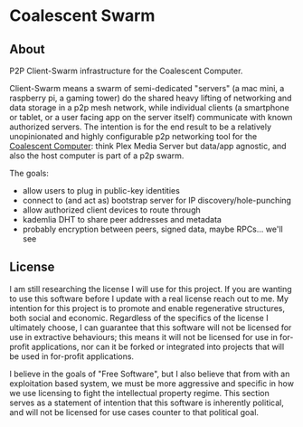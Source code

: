 # Coalescent Swarm

## About

P2P Client-Swarm infrastructure for the Coalescent Computer.

Client-Swarm means a swarm of semi-dedicated "servers" (a mac mini, a raspberry pi, a gaming tower) do the shared heavy lifting of networking and data storage in a p2p mesh network, while individual clients (a smartphone or tablet, or a user facing app on the server itself) communicate with known authorized servers. The intention is for the end result to be a relatively unopinionated and highly configurable p2p networking tool for the [Coalescent Computer](https://github.com/jakintosh/coalescent-computer-protocol): think Plex Media Server but data/app agnostic, and also the host computer is part of a p2p swarm.

The goals:
- allow users to plug in public-key identities
- connect to (and act as) bootstrap server for IP discovery/hole-punching
- allow authorized client devices to route through
- kademlia DHT to share peer addresses and metadata
- probably encryption between peers, signed data, maybe RPCs... we'll see

## License

I am still researching the license I will use for this project. If you are wanting to use this software before I update with a real license reach out to me. My intention for this project is to promote and enable regenerative structures, both social and economic. Regardless of the specifics of the license I ultimately choose, I can guarantee that this software will not be licensed for use in extractive behaviours; this means it will not be licensed for use in for-profit applications, nor can it be forked or integrated into projects that will be used in for-profit applications.

I believe in the goals of "Free Software", but I also believe that from with an exploitation based system, we must be more aggressive and specific in how we use licensing to fight the intellectual property regime. This section serves as a statement of intention that this software is inherently political, and will not be licensed for use cases counter to that political goal.
